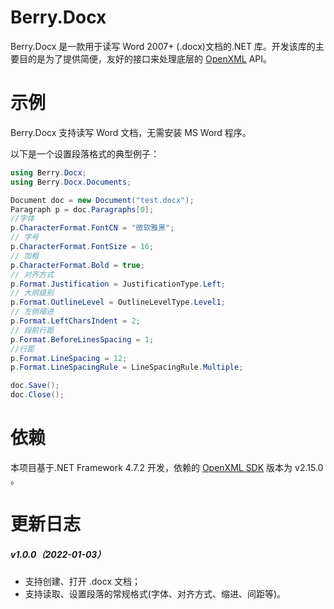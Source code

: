 # Berry.Docx

Berry.Docx 是一款用于读写 Word 2007+ (.docx)文档的.NET 库。开发该库的主要目的是为了提供简便，友好的接口来处理底层的 [OpenXML](https://github.com/OfficeDev/Open-XML-SDK) API。



# 示例

Berry.Docx 支持读写 Word 文档，无需安装 MS Word 程序。

以下是一个设置段落格式的典型例子：

```c#
using Berry.Docx;
using Berry.Docx.Documents;

Document doc = new Document("test.docx");
Paragraph p = doc.Paragraphs[0];
//字体
p.CharacterFormat.FontCN = "微软雅黑";
// 字号
p.CharacterFormat.FontSize = 16;
// 加粗
p.CharacterFormat.Bold = true;
// 对齐方式
p.Format.Justification = JustificationType.Left;
// 大纲级别
p.Format.OutlineLevel = OutlineLevelType.Level1;
// 左侧缩进
p.Format.LeftCharsIndent = 2;
// 段前行距
p.Format.BeforeLinesSpacing = 1;
//行距
p.Format.LineSpacing = 12;
p.Format.LineSpacingRule = LineSpacingRule.Multiple;

doc.Save();
doc.Close();
```



# 依赖

本项目基于.NET Framework 4.7.2 开发，依赖的 [OpenXML SDK](https://github.com/OfficeDev/Open-XML-SDK) 版本为 v2.15.0 。



# 更新日志

##### v1.0.0（2022-01-03）

- 支持创建、打开 .docx 文档；
- 支持读取、设置段落的常规格式(字体、对齐方式、缩进、间距等)。